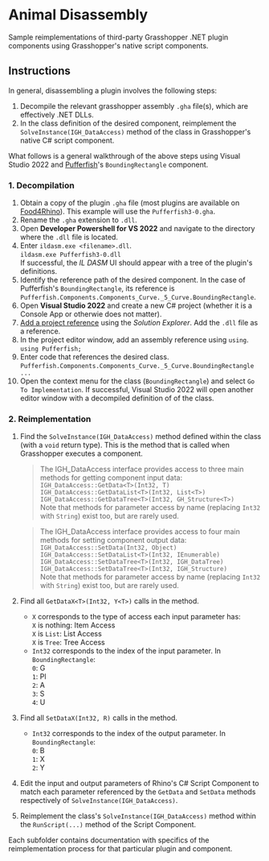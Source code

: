 # Animal Disassembly

Sample reimplementations of third-party Grasshopper .NET plugin components using Grasshopper's native script components.

## Instructions

In general, disassembling a plugin involves the following steps:
1. Decompile the relevant grasshopper assembly ```.gha``` file(s), which are effectively .NET DLLs.
2. In the class definition of the desired component, reimplement the ```SolveInstance(IGH_DataAccess)``` method of the class in Grasshopper's native C# script component.

What follows is a general walkthrough of the above steps using Visual Studio 2022 and [Pufferfish](https://www.food4rhino.com/en/app/pufferfish)'s ```BoundingRectangle``` component.

### 1. Decompilation

1. Obtain a copy of the plugin ```.gha``` file (most plugins are available on [Food4Rhino](https://www.food4rhino.com/en)). This example will use the ```Pufferfish3-0.gha```.
2. Rename the ```.gha``` extension to ```.dll```.
3. Open **Developer Powershell for VS 2022** and navigate to the directory where the ```.dll``` file is located.
4. Enter ```ildasm.exe <filename>.dll```.  
```ildasm.exe Pufferfish3-0.dll```  
If successful, the *IL DASM* UI should appear with a tree of the plugin's definitions.
5. Identify the reference path of the desired component. In the case of Pufferfish's ```BoundingRectangle```, its reference is ```Pufferfish.Components.Components_Curve._5_Curve.BoundingRectangle```.
6. Open **Visual Studio 2022** and create a new C# project (whether it is a Console App or otherwie does not matter).
7. [Add a project reference](https://learn.microsoft.com/en-us/visualstudio/ide/how-to-add-or-remove-references-by-using-the-reference-manager?view=vs-2022#add-a-reference) using the *Solution Explorer*. Add the ```.dll``` file as a reference.
8. In the project editor window, add an assembly reference using ```using```.  
```using Pufferfish;```
9. Enter code that references the desired class.  
```Pufferfish.Components.Components_Curve._5_Curve.BoundingRectangle ...```
10. Open the context menu for the class (```BoundingRectangle```) and select ```Go To Implementation```. If successful, Visual Studio 2022 will open another editor window with a decompiled definition of of the class.

### 2. Reimplementation

1. Find the ```SolveInstance(IGH_DataAccess)``` method defined within the class (with a ```void``` return type). This is the method that is called when Grasshopper executes a component.  
    > The IGH_DataAccess interface provides access to three main methods for getting component input data:  
    > ```IGH_DataAccess::GetData<T>(Int32, T)```  
    > ```IGH_DataAccess::GetDataList<T>(Int32, List<T>)```  
    > ```IGH_DataAccess::GetDataTree<T>(Int32, GH_Structure<T>)```  
    > Note that methods for parameter access by name (replacing ```Int32``` with ```String```) exist too, but are rarely used.

    > The IGH_DataAccess interface provides access to four main methods for setting component output data:  
    > ```IGH_DataAccess::SetData(Int32, Object)```  
    > ```IGH_DataAccess::SetDataList<T>(Int32, IEnumerable)```  
    > ```IGH_DataAccess::SetDataTree<T>(Int32, IGH_DataTree)```  
    > ```IGH_DataAccess::SetDataTree<T>(Int32, IGH_Structure)```  
    > Note that methods for parameter access by name (replacing ```Int32``` with ```String```) exist too, but are rarely used.
2. Find all ```GetDataX<T>(Int32, Y<T>)``` calls in the method.
    - ```X``` corresponds to the type of access each input parameter has:  
    ```X``` is nothing: Item Access  
    ```X``` is ```List```: List Access  
    ```X``` is ```Tree```: Tree Access
    - ```Int32``` corresponds to the index of the input parameter. In ```BoundingRectangle```:  
    ```0```: G  
    ```1```: Pl  
    ```2```: A  
    ```3```: S  
    ```4```: U  
3. Find all ```SetDataX(Int32, R)``` calls in the method.
    - ```Int32``` corresponds to the index of the output parameter. In ```BoundingRectangle```:  
    ```0```: B  
    ```1```: X  
    ```2```: Y
4. Edit the input and output parameters of Rhino's C# Script Component to match each parameter referenced by the ```GetData``` and ```SetData``` methods respectively of ```SolveInstance(IGH_DataAccess)```.
5. Reimplement the class's ```SolveInstance(IGH_DataAccess)``` method within the ```RunScript(...)``` method of the Script Component.  

Each subfolder contains documentation with specifics of the reimplementation process for that particular plugin and component.